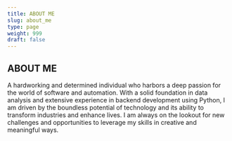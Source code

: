 ```yaml
---
title: ABOUT ME
slug: about_me
type: page
weight: 999
draft: false
---
```


## **ABOUT ME**

A hardworking and determined individual who harbors a deep passion for the
world of software and automation. With a solid foundation in data analysis and
extensive experience in backend development using Python, I am driven by the
boundless potential of technology and its ability to transform industries and
enhance lives. I am always on the lookout for new challenges and opportunities
to leverage my skills in creative and meaningful ways.
